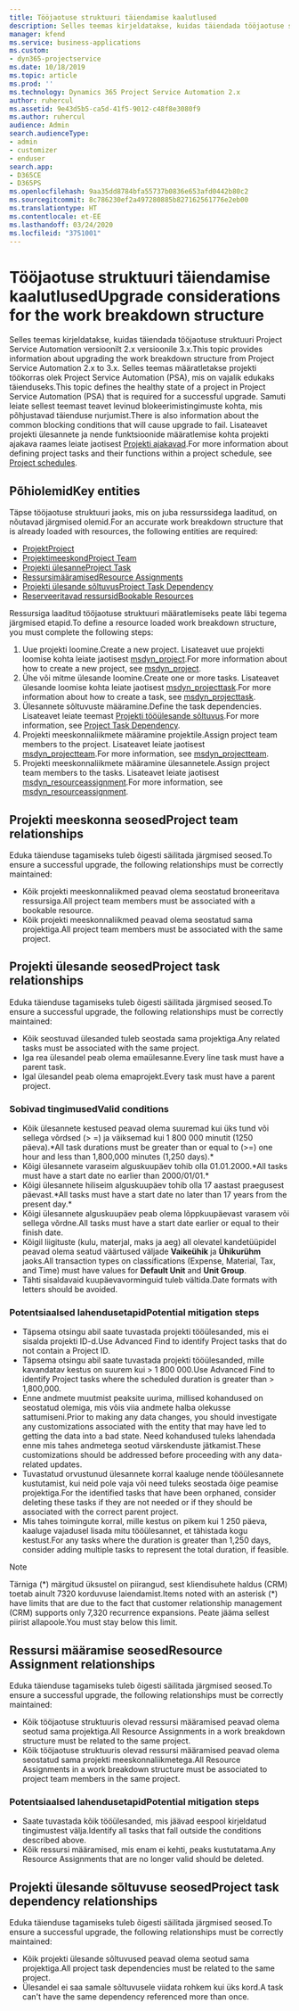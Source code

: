 ```yaml
---
title: Tööjaotuse struktuuri täiendamise kaalutlused
description: Selles teemas kirjeldatakse, kuidas täiendada tööjaotuse struktuuri Project Service Automation versioonilt 2.x versioonile 3.x.
manager: kfend
ms.service: business-applications
ms.custom:
- dyn365-projectservice
ms.date: 10/18/2019
ms.topic: article
ms.prod: ''
ms.technology: Dynamics 365 Project Service Automation 2.x
author: ruhercul
ms.assetid: 9e43d5b5-ca5d-41f5-9012-c48f8e3080f9
ms.author: ruhercul
audience: Admin
search.audienceType:
- admin
- customizer
- enduser
search.app:
- D365CE
- D365PS
ms.openlocfilehash: 9aa35dd8784bfa55737b0836e653afd0442b80c2
ms.sourcegitcommit: 8c786230ef2a497280885b827162561776e2eb00
ms.translationtype: HT
ms.contentlocale: et-EE
ms.lasthandoff: 03/24/2020
ms.locfileid: "3751001"
---
```

# <a name="upgrade-considerations-for-the-work-breakdown-structure"></a><span data-ttu-id="efa03-103">Tööjaotuse struktuuri täiendamise kaalutlused</span><span class="sxs-lookup"><span data-stu-id="efa03-103">Upgrade considerations for the work breakdown structure</span></span>
<span data-ttu-id="efa03-104">Selles teemas kirjeldatakse, kuidas täiendada tööjaotuse struktuuri Project Service Automation versioonilt 2.x versioonile 3.x.</span><span class="sxs-lookup"><span data-stu-id="efa03-104">This topic provides information about upgrading the work breakdown structure from Project Service Automation 2.x to 3.x.</span></span> <span data-ttu-id="efa03-105">Selles teemas määratletakse projekti töökorras olek Project Service Automation (PSA), mis on vajalik edukaks täienduseks.</span><span class="sxs-lookup"><span data-stu-id="efa03-105">This topic defines the healthy state of a project in Project Service Automation (PSA) that is required for a successful upgrade.</span></span> <span data-ttu-id="efa03-106">Samuti leiate sellest teemast teavet levinud blokeerimistingimuste kohta, mis põhjustavad täienduse nurjumist.</span><span class="sxs-lookup"><span data-stu-id="efa03-106">There is also information about the common blocking conditions that will cause upgrade to fail.</span></span> <span data-ttu-id="efa03-107">Lisateavet projekti ülesannete ja nende funktsioonide määratlemise kohta projekti ajakava raames leiate jaotisest [Projekti ajakavad](project-creating.md).</span><span class="sxs-lookup"><span data-stu-id="efa03-107">For more information about defining project tasks and their functions within a project schedule, see [Project schedules](project-creating.md).</span></span>

## <a name="key-entities"></a><span data-ttu-id="efa03-108">Põhiolemid</span><span class="sxs-lookup"><span data-stu-id="efa03-108">Key entities</span></span>
<span data-ttu-id="efa03-109">Täpse tööjaotuse struktuuri jaoks, mis on juba ressurssidega laaditud, on nõutavad järgmised olemid.</span><span class="sxs-lookup"><span data-stu-id="efa03-109">For an accurate work breakdown structure that is already loaded with resources, the following entities are required:</span></span>

- [<span data-ttu-id="efa03-110">Projekt</span><span class="sxs-lookup"><span data-stu-id="efa03-110">Project</span></span>](../developer/entities/msdyn_project.md)
- [<span data-ttu-id="efa03-111">Projektimeeskond</span><span class="sxs-lookup"><span data-stu-id="efa03-111">Project Team</span></span>](../developer/entities/msdyn_projectteam.md)
- [<span data-ttu-id="efa03-112">Projekti ülesanne</span><span class="sxs-lookup"><span data-stu-id="efa03-112">Project Task</span></span>](../developer/entities/msdyn_projecttask.md)
- [<span data-ttu-id="efa03-113">Ressursimääramised</span><span class="sxs-lookup"><span data-stu-id="efa03-113">Resource Assignments</span></span>](../developer/entities/msdyn_resourceassignment.md)
- [<span data-ttu-id="efa03-114">Projekti ülesande sõltuvus</span><span class="sxs-lookup"><span data-stu-id="efa03-114">Project Task Dependency</span></span>](../developer/entities/msdyn_projecttaskdependency.md)
- [<span data-ttu-id="efa03-115">Reserveeritavad ressursid</span><span class="sxs-lookup"><span data-stu-id="efa03-115">Bookable Resources</span></span>](../developer/entities/bookableresource.md)

<span data-ttu-id="efa03-116">Ressursiga laaditud tööjaotuse struktuuri määratlemiseks peate läbi tegema järgmised etapid.</span><span class="sxs-lookup"><span data-stu-id="efa03-116">To define a resource loaded work breakdown structure, you must complete the following steps:</span></span>

1. <span data-ttu-id="efa03-117">Uue projekti loomine.</span><span class="sxs-lookup"><span data-stu-id="efa03-117">Create a new project.</span></span> <span data-ttu-id="efa03-118">Lisateavet uue projekti loomise kohta leiate jaotisest [msdyn_project](../developer/entities/msdyn_project.md).</span><span class="sxs-lookup"><span data-stu-id="efa03-118">For more information about how to create a new project, see [msdyn_project](../developer/entities/msdyn_project.md).</span></span>
2. <span data-ttu-id="efa03-119">Ühe või mitme ülesande loomine.</span><span class="sxs-lookup"><span data-stu-id="efa03-119">Create one or more tasks.</span></span> <span data-ttu-id="efa03-120">Lisateavet ülesande loomise kohta leiate jaotisest [msdyn_projecttask](../developer/entities/msdyn_projecttask.md).</span><span class="sxs-lookup"><span data-stu-id="efa03-120">For more information about how to create a task, see [msdyn_projecttask](../developer/entities/msdyn_projecttask.md).</span></span>
3. <span data-ttu-id="efa03-121">Ülesannete sõltuvuste määramine.</span><span class="sxs-lookup"><span data-stu-id="efa03-121">Define the task dependencies.</span></span> <span data-ttu-id="efa03-122">Lisateavet leiate teemast [Projekti tööülesande sõltuvus](../developer/entities/msdyn_projecttaskdependency.md).</span><span class="sxs-lookup"><span data-stu-id="efa03-122">For more information, see [Project Task Dependency](../developer/entities/msdyn_projecttaskdependency.md).</span></span>
4. <span data-ttu-id="efa03-123">Projekti meeskonnaliikmete määramine projektile.</span><span class="sxs-lookup"><span data-stu-id="efa03-123">Assign project team members to the project.</span></span> <span data-ttu-id="efa03-124">Lisateavet leiate jaotisest [msdyn_projectteam](../developer/entities/msdyn_projectteam.md).</span><span class="sxs-lookup"><span data-stu-id="efa03-124">For more information, see [msdyn_projectteam](../developer/entities/msdyn_projectteam.md).</span></span>
5. <span data-ttu-id="efa03-125">Projekti meeskonnaliikmete määramine ülesannetele.</span><span class="sxs-lookup"><span data-stu-id="efa03-125">Assign project team members to the tasks.</span></span> <span data-ttu-id="efa03-126">Lisateavet leiate jaotisest [msdyn_resourceassignment](../developer/entities/msdyn_resourceassignment.md).</span><span class="sxs-lookup"><span data-stu-id="efa03-126">For more information, see [msdyn_resourceassignment](../developer/entities/msdyn_resourceassignment.md).</span></span>

## <a name="project-team-relationships"></a><span data-ttu-id="efa03-127">Projekti meeskonna seosed</span><span class="sxs-lookup"><span data-stu-id="efa03-127">Project team relationships</span></span>

<span data-ttu-id="efa03-128">Eduka täienduse tagamiseks tuleb õigesti säilitada järgmised seosed.</span><span class="sxs-lookup"><span data-stu-id="efa03-128">To ensure a successful upgrade, the following relationships must be correctly maintained:</span></span>
- <span data-ttu-id="efa03-129">Kõik projekti meeskonnaliikmed peavad olema seostatud broneeritava ressursiga.</span><span class="sxs-lookup"><span data-stu-id="efa03-129">All project team members must be associated with a bookable resource.</span></span>
- <span data-ttu-id="efa03-130">Kõik projekti meeskonnaliikmed peavad olema seostatud sama projektiga.</span><span class="sxs-lookup"><span data-stu-id="efa03-130">All project team members must be associated with the same project.</span></span> 

## <a name="project-task-relationships"></a><span data-ttu-id="efa03-131">Projekti ülesande seosed</span><span class="sxs-lookup"><span data-stu-id="efa03-131">Project task relationships</span></span>
<span data-ttu-id="efa03-132">Eduka täienduse tagamiseks tuleb õigesti säilitada järgmised seosed.</span><span class="sxs-lookup"><span data-stu-id="efa03-132">To ensure a successful upgrade, the following relationships must be correctly maintained:</span></span>

- <span data-ttu-id="efa03-133">Kõik seostuvad ülesanded tuleb seostada sama projektiga.</span><span class="sxs-lookup"><span data-stu-id="efa03-133">Any related tasks must be associated with the same project.</span></span>
- <span data-ttu-id="efa03-134">Iga rea ülesandel peab olema emaülesanne.</span><span class="sxs-lookup"><span data-stu-id="efa03-134">Every line task must have a parent task.</span></span>
- <span data-ttu-id="efa03-135">Igal ülesandel peab olema emaprojekt.</span><span class="sxs-lookup"><span data-stu-id="efa03-135">Every task must have a parent project.</span></span>

### <a name="valid-conditions"></a><span data-ttu-id="efa03-136">Sobivad tingimused</span><span class="sxs-lookup"><span data-stu-id="efa03-136">Valid conditions</span></span>

- <span data-ttu-id="efa03-137">Kõik ülesannete kestused peavad olema suuremad kui üks tund või sellega võrdsed (> =) ja väiksemad kui 1 800 000 minutit (1250 päeva).\*</span><span class="sxs-lookup"><span data-stu-id="efa03-137">All task durations must be greater than or equal to (>=) one hour and less than 1,800,000 minutes (1,250 days).\*</span></span>
- <span data-ttu-id="efa03-138">Kõigi ülesannete varaseim alguskuupäev tohib olla 01.01.2000.\*</span><span class="sxs-lookup"><span data-stu-id="efa03-138">All tasks must have a start date no earlier than 2000/01/01.\*</span></span>
- <span data-ttu-id="efa03-139">Kõigi ülesannete hiliseim alguskuupäev tohib olla 17 aastast praegusest päevast.\*</span><span class="sxs-lookup"><span data-stu-id="efa03-139">All tasks must have a start date no later than 17 years from the present day.\*</span></span>
- <span data-ttu-id="efa03-140">Kõigi ülesannete alguskuupäev peab olema lõppkuupäevast varasem või sellega võrdne.</span><span class="sxs-lookup"><span data-stu-id="efa03-140">All tasks must have a start date earlier or equal to their finish date.</span></span>
- <span data-ttu-id="efa03-141">Kõigil liigituste (kulu, materjal, maks ja aeg) all olevatel kandetüüpidel peavad olema seatud väärtused väljade **Vaikeühik** ja **Ühikurühm** jaoks.</span><span class="sxs-lookup"><span data-stu-id="efa03-141">All transaction types on classifications (Expense, Material, Tax, and Time) must have values for **Default Unit** and **Unit Group**.</span></span>
- <span data-ttu-id="efa03-142">Tähti sisaldavaid kuupäevavorminguid tuleb vältida.</span><span class="sxs-lookup"><span data-stu-id="efa03-142">Date formats with letters should be avoided.</span></span>

### <a name="potential-mitigation-steps"></a><span data-ttu-id="efa03-143">Potentsiaalsed lahendusetapid</span><span class="sxs-lookup"><span data-stu-id="efa03-143">Potential mitigation steps</span></span>
- <span data-ttu-id="efa03-144">Täpsema otsingu abil saate tuvastada projekti tööülesanded, mis ei sisalda projekti ID-d.</span><span class="sxs-lookup"><span data-stu-id="efa03-144">Use Advanced Find to identify Project tasks that do not contain a Project ID.</span></span>
- <span data-ttu-id="efa03-145">Täpsema otsingu abil saate tuvastada projekti tööülesanded, mille kavandatav kestus on suurem kui > 1 800 000.</span><span class="sxs-lookup"><span data-stu-id="efa03-145">Use Advanced Find to identify Project tasks where the scheduled duration is greater than > 1,800,000.</span></span>
- <span data-ttu-id="efa03-146">Enne andmete muutmist peaksite uurima, millised kohandused on seostatud olemiga, mis võis viia andmete halba olekusse sattumiseni.</span><span class="sxs-lookup"><span data-stu-id="efa03-146">Prior to making any data changes, you should investigate any customizations associated with the entity that may have led to getting the data into a bad state.</span></span> <span data-ttu-id="efa03-147">Need kohandused tuleks lahendada enne mis tahes andmetega seotud värskenduste jätkamist.</span><span class="sxs-lookup"><span data-stu-id="efa03-147">These customizations should be addressed before proceeding with any data-related updates.</span></span>
- <span data-ttu-id="efa03-148">Tuvastatud orvustunud ülesannete korral kaaluge nende tööülesannete kustutamist, kui neid pole vaja või need tuleks seostada õige peamise projektiga.</span><span class="sxs-lookup"><span data-stu-id="efa03-148">For the identified tasks that have been orphaned, consider deleting these tasks if they are not needed or if they should be associated with the correct parent project.</span></span>
- <span data-ttu-id="efa03-149">Mis tahes toimingute korral, mille kestus on pikem kui 1 250 päeva, kaaluge vajadusel lisada mitu tööülesannet, et tähistada kogu kestust.</span><span class="sxs-lookup"><span data-stu-id="efa03-149">For any tasks where the duration is greater than 1,250 days, consider adding multiple tasks to represent the total duration, if feasible.</span></span>

> [!NOTE]
> <span data-ttu-id="efa03-150">Tärniga (\*) märgitud üksustel on piirangud, sest kliendisuhete haldus (CRM) toetab ainult 7320 korduvuse laiendamist.</span><span class="sxs-lookup"><span data-stu-id="efa03-150">Items noted with an asterisk (\*) have limits that are due to the fact that customer relationship management (CRM) supports only 7,320 recurrence expansions.</span></span> <span data-ttu-id="efa03-151">Peate jääma sellest piirist allapoole.</span><span class="sxs-lookup"><span data-stu-id="efa03-151">You must stay below this limit.</span></span>

## <a name="resource-assignment-relationships"></a><span data-ttu-id="efa03-152">Ressursi määramise seosed</span><span class="sxs-lookup"><span data-stu-id="efa03-152">Resource Assignment relationships</span></span>
<span data-ttu-id="efa03-153">Eduka täienduse tagamiseks tuleb õigesti säilitada järgmised seosed.</span><span class="sxs-lookup"><span data-stu-id="efa03-153">To ensure a successful upgrade, the following relationships must be correctly maintained:</span></span>

- <span data-ttu-id="efa03-154">Kõik tööjaotuse struktuuris olevad ressursi määramised peavad olema seotud sama projektiga.</span><span class="sxs-lookup"><span data-stu-id="efa03-154">All Resource Assignments in a work breakdown structure must be related to the same project.</span></span>
- <span data-ttu-id="efa03-155">Kõik tööjaotuse struktuuris olevad ressursi määramised peavad olema seostatud sama projekti meeskonnaliikmetega.</span><span class="sxs-lookup"><span data-stu-id="efa03-155">All Resource Assignments in a work breakdown structure must be associated to project team members in the same project.</span></span>

### <a name="potential-mitigation-steps"></a><span data-ttu-id="efa03-156">Potentsiaalsed lahendusetapid</span><span class="sxs-lookup"><span data-stu-id="efa03-156">Potential mitigation steps</span></span>
- <span data-ttu-id="efa03-157">Saate tuvastada kõik tööülesanded, mis jäävad eespool kirjeldatud tingimustest välja.</span><span class="sxs-lookup"><span data-stu-id="efa03-157">Identify all tasks that fall outside the conditions described above.</span></span>  
- <span data-ttu-id="efa03-158">Kõik ressursi määramised, mis enam ei kehti, peaks kustutatama.</span><span class="sxs-lookup"><span data-stu-id="efa03-158">Any Resource Assignments that are no longer valid should be deleted.</span></span>

## <a name="project-task-dependency-relationships"></a><span data-ttu-id="efa03-159">Projekti ülesande sõltuvuse seosed</span><span class="sxs-lookup"><span data-stu-id="efa03-159">Project task dependency relationships</span></span>
<span data-ttu-id="efa03-160">Eduka täienduse tagamiseks tuleb õigesti säilitada järgmised seosed.</span><span class="sxs-lookup"><span data-stu-id="efa03-160">To ensure a successful upgrade, the following relationships must be correctly maintained:</span></span>

- <span data-ttu-id="efa03-161">Kõik projekti ülesande sõltuvused peavad olema seotud sama projektiga.</span><span class="sxs-lookup"><span data-stu-id="efa03-161">All project task dependencies must be related to the same project.</span></span>
- <span data-ttu-id="efa03-162">Ülesandel ei saa samale sõltuvusele viidata rohkem kui üks kord.</span><span class="sxs-lookup"><span data-stu-id="efa03-162">A task can't have the same dependency referenced more than once.</span></span>
